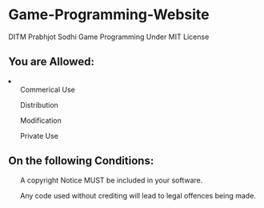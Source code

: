 # Game-Programming-Website
DITM Prabhjot Sodhi Game Programming
Under MIT License

<h2>You are Allowed:</h2>
<li>
<ul>Commerical Use</ul>
<ul>Distribution</ul>
<ul>Modification</ul>
<ul>Private Use</ul>
</li>
<h2>On the following Conditions:</h2>
<ul>A copyright Notice MUST be included in your software.</ul>
<ul>Any code used without crediting will lead to legal offences being made.</ul>

